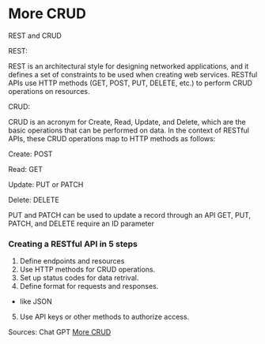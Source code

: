 # More CRUD

REST and CRUD

REST:

REST is an architectural style for designing networked applications, and it defines a set of constraints to be used when creating web services.
RESTful APIs use HTTP methods (GET, POST, PUT, DELETE, etc.) to perform CRUD operations on resources.

CRUD:

CRUD is an acronym for Create, Read, Update, and Delete, which are the basic operations that can be performed on data.
In the context of RESTful APIs, these CRUD operations map to HTTP methods as follows:

Create: POST

Read: GET

Update: PUT or PATCH

Delete: DELETE

PUT and PATCH can be used to  update a record through an API
GET, PUT, PATCH, and DELETE require an ID parameter

### Creating a RESTful API in 5 steps

1. Define endpoints and resources
2. Use HTTP methods for CRUD operations.
3. Set up status codes for data retrival.
4. Define format for requests and responses.
  - like JSON
5. Use API keys or other methods to authorize access.


Sources: Chat GPT [More CRUD](https://medium.com/geekculture/crud-operations-explained-2a44096e9c88)